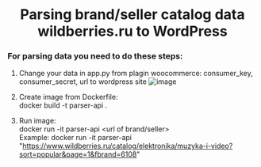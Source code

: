 <h1 align="center">Parsing brand/seller catalog data wildberries.ru to WordPress</h1>

<h3>For parsing data you need to do these steps:</h3>

1. Change your data in app.py from plagin woocommerce: consumer_key, consumer_secret, url to wordpress site
![image](https://user-images.githubusercontent.com/79317010/209855567-e755bd88-1201-4a16-8035-238f43bc4020.png)

2. Create image from Dockerfile:<br>
	docker build -t parser-api .
3. Run image:<br>
	docker run -it parser-api <url of brand/seller><br>
Example: docker run -it parser-api "https://www.wildberries.ru/catalog/elektronika/muzyka-i-video?sort=popular&page=1&fbrand=6108"

